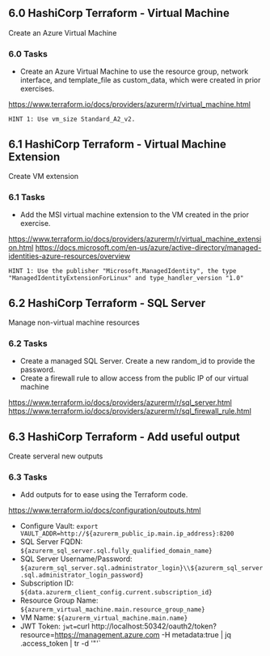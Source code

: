 ## 6.0 HashiCorp Terraform - Virtual Machine
Create an Azure Virtual Machine

### 6.0 Tasks
* Create an Azure Virtual Machine to use the resource group, network interface, and template_file as custom_data, which were created in prior exercises.

https://www.terraform.io/docs/providers/azurerm/r/virtual_machine.html

`HINT 1: Use vm_size Standard_A2_v2.`

## 6.1 HashiCorp Terraform - Virtual Machine Extension
Create VM extension

### 6.1 Tasks
* Add the MSI virtual machine extension to the VM created in the prior exercise.

https://www.terraform.io/docs/providers/azurerm/r/virtual_machine_extension.html
https://docs.microsoft.com/en-us/azure/active-directory/managed-identities-azure-resources/overview

`HINT 1: Use the publisher "Microsoft.ManagedIdentity", the type "ManagedIdentityExtensionForLinux" and type_handler_version "1.0"`

## 6.2 HashiCorp Terraform - SQL Server
Manage non-virtual machine resources

### 6.2 Tasks
* Create a managed SQL Server. Create a new random_id to provide the password.
* Create a firewall rule to allow access from the public IP of our virtual machine

https://www.terraform.io/docs/providers/azurerm/r/sql_server.html
https://www.terraform.io/docs/providers/azurerm/r/sql_firewall_rule.html

## 6.3 HashiCorp Terraform - Add useful output
Create serveral new outputs

### 6.3 Tasks
* Add outputs for to ease using the Terraform code.

https://www.terraform.io/docs/configuration/outputs.html

* Configure Vault: `export VAULT_ADDR=http://${azurerm_public_ip.main.ip_address}:8200`
* SQL Server FQDN: `${azurerm_sql_server.sql.fully_qualified_domain_name}`
* SQL Server Username/Password: `${azurerm_sql_server.sql.administrator_login}\\${azurerm_sql_server.sql.administrator_login_password}`
* Subscription ID: `${data.azurerm_client_config.current.subscription_id}`
* Resource Group Name: `${azurerm_virtual_machine.main.resource_group_name}`
* VM Name: `${azurerm_virtual_machine.main.name}`
* JWT Token: `jwt=`curl http://localhost:50342/oauth2/token?resource=https://management.azure.com -H metadata:true | jq .access_token | tr -d '\"'`
